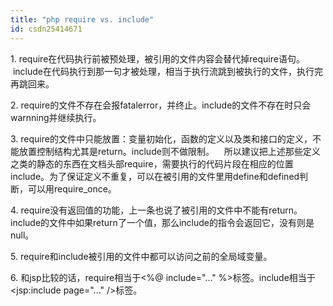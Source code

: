 ```yaml
---
title: "php require vs. include"
id: csdn25414671
---
```


1\. require在代码执行前被预处理，被引用的文件内容会替代掉require语句。
   include在代码执行到那一句才被处理，相当于执行流跳到被执行的文件，执行完再跳回来。

2\. require的文件不存在会报fatalerror，并终止。include的文件不存在时只会warnning并继续执行。

3\. require的文件中只能放置：变量初始化，函数的定义以及类和接口的定义，不能放置控制结构尤其是return。include则不做限制。
   所以建议把上述那些定义之类的静态的东西在文档头部require，需要执行的代码片段在相应的位置include。为了保证定义不重复，可以在被引用的文件里用define和defined判断，可以用require_once。

4\. require没有返回值的功能，上一条也说了被引用的文件中不能有return。include的文件中如果return了一个值，那么include的指令会返回它，没有则是null。

5\. require和include被引用的文件中都可以访问之前的全局域变量。

6\. 和jsp比较的话，require相当于<%@ include="..." %>标签。include相当于<jsp:include page="..." />标签。